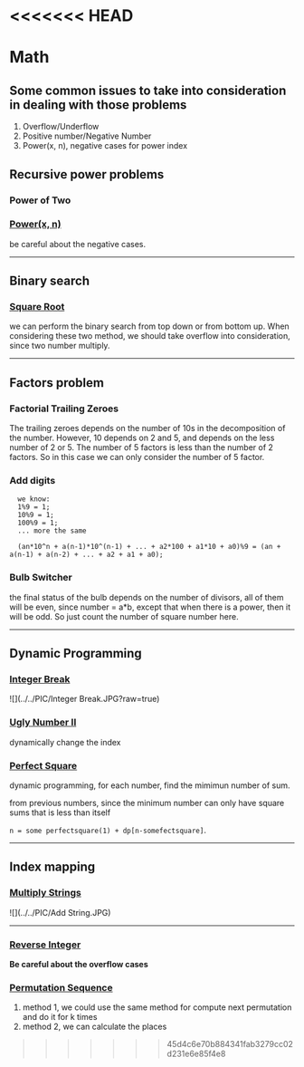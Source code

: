 <<<<<<< HEAD
=======
Math
====

## Some common issues to take into consideration in dealing with those problems 

1. Overflow/Underflow
2. Positive number/Negative Number
3. Power(x, n), negative cases for power index 

## Recursive power problems 

### Power of Two

### [Power(x, n)](./powxn.js)
be careful about the negative cases.

---
## Binary search
 
### [Square Root](./sqrtx.js)

we can perform the binary search from top down or from bottom up. When considering these two method, we should take overflow into consideration, since two number multiply. 

---
## Factors problem

### Factorial Trailing Zeroes 

The trailing zeroes depends on the number of 10s in the decomposition of the number. However, 10 depends on 2 and 5, and depends on the less number of 2 or 5. The number of 5 factors is less than the number of 2 factors. So in this case we can only consider the number of 5 factor.

### Add digits

```
  we know:
  1%9 = 1;
  10%9 = 1;
  100%9 = 1;
  ... more the same 

  (an*10^n + a(n-1)*10^(n-1) + ... + a2*100 + a1*10 + a0)%9 = (an + a(n-1) + a(n-2) + ... + a2 + a1 + a0);
```

### Bulb Switcher

the final status of the bulb depends on the number of divisors, all of them will be even, since number = a*b, except that 
when there is a power, then it will be odd. So just count the number of square number here.

--- 

## Dynamic Programming 

### [Integer Break](./integerbreak.js)

![](../../PIC/Integer Break.JPG?raw=true)

### [Ugly Number II](./uglynumber2.js)

dynamically change the index 

### [Perfect Square](./perfectsquare.js)

dynamic programming, for each number, find the mimimun number of sum. 

from previous numbers, since the minimum number can only have square sums that is less than itself 

`n = some perfectsquare(1) + dp[n-somefectsquare]`. 

---

## Index mapping

### [Multiply Strings](./multiplystrings.js)

![](../../PIC/Add String.JPG)

---

### [Reverse Integer](./reverseinteger.js)

**Be careful about the overflow cases**

### [Permutation Sequence](./permutationsequence.js)

1. method 1, we could use the same method for compute next permutation and do it for k times
2. method 2, we can calculate the places 
>>>>>>> 45d4c6e70b884341fab3279cc02d231e6e85f4e8
